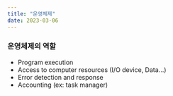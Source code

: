 ```yaml
---
title: "운영체제"
date: 2023-03-06
---
```


### 운영체제의 역할

- Program execution
- Access to computer resources (I/O device, Data...)
- Error detection and response
- Accounting (ex: task manager)
